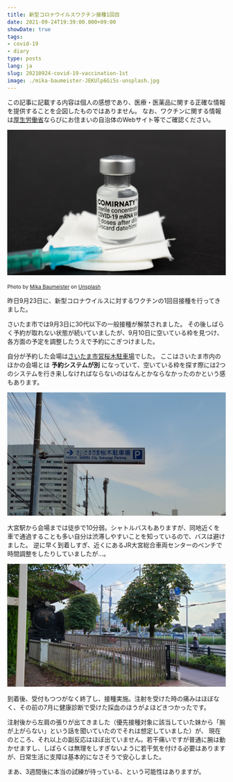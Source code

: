 ```yaml
---
title: 新型コロナウイルスワクチン接種1回目
date: 2021-09-24T19:39:00.000+09:00
showDate: true
tags:
- covid-19
- diary
type: posts
lang: ja
slug: 20210924-covid-19-vaccination-1st
image: ./mika-baumeister-JEKUlp6Gi5s-unsplash.jpg
---
```

<div class="alert alert-warning"><p class="block">
この記事に記載する内容は個人の感想であり、医療・医薬品に関する正確な情報を提供することを企図したものではありません。
なお、ワクチンに関する情報は<a href="https://www.mhlw.go.jp/stf/seisakunitsuite/bunya/vaccine_00184.html">厚生労働省</a>ならびにお住まいの自治体のWebサイト等でご確認ください。
</p></div>

![ワクチンのイメージ](./mika-baumeister-JEKUlp6Gi5s-unsplash.jpg)

<small>Photo by <a href="https://unsplash.com/@mbaumi?utm_source=unsplash&utm_medium=referral&utm_content=creditCopyText">Mika Baumeister</a> on <a href="https://unsplash.com/s/photos/vaccine?utm_source=unsplash&utm_medium=referral&utm_content=creditCopyText">Unsplash</a></small>

昨日9月23日に、新型コロナウイルスに対するワクチンの1回目接種を行ってきました。

さいたま市では9月3日に30代以下の一般接種が解禁されました。
その後しばらく予約が取れない状態が続いていましたが、9月10日に空いている枠を見つけ、各方面の予定を調整したうえで予約にこぎつけました。

自分が予約した会場は[さいたま市営桜木駐車場](https://www.city.saitama.jp/002/001/008/006/013/008/p083853.html#t-sc)でした。
ここはさいたま市内のほかの会場とは **予約システムが別** になっていて、空いている枠を探す際には2つのシステムを行き来しなければならないのはなんとかならなかったのかという感もあります。

![市営桜木駐車場の標識](./20210923_160326.jpg)

大宮駅から会場までは徒歩で10分弱。シャトルバスもありますが、同地近くを車で通過することも多い自分は渋滞しやすいことを知っているので、バスは避けました。
逆に早く到着しすぎ、近くにあるJR大宮総合車両センターのベンチで時間調整をしたりしていましたが…。

![大宮総合車両センターのD51](./20210923_145632.jpg)

到着後、受付もつつがなく終了し、接種実施。注射を受けた時の痛みはほぼなく、その前の7月に健康診断で受けた採血のほうがよほどきつかったです。

注射後から左肩の張りが出てきました（優先接種対象に該当していた妹から「腕が上がらない」という話を聞いていたのでそれは想定していました）が、
現在のところ、それ以上の副反応はほぼ出ていません。若干痛いですが普通に腕は動かせますし、しばらくは無理をしすぎないように若干気を付ける必要はありますが、日常生活に支障は基本的になさそうで安心しました。

まあ、3週間後に本当の試練が待っている、という可能性はありますが。
